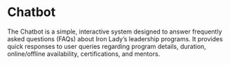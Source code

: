 # Chatbot
The Chatbot is a simple, interactive system designed to answer frequently asked questions (FAQs) about Iron Lady’s leadership programs. It provides quick responses to user queries regarding program details, duration, online/offline availability, certifications, and mentors.
